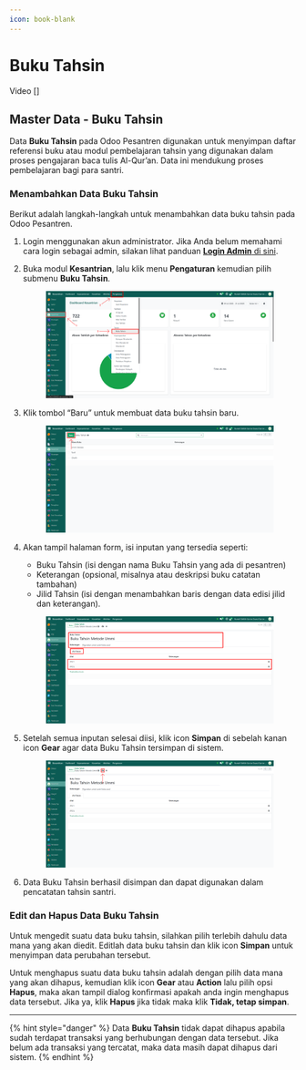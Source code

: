 ```yaml
---
icon: book-blank
---
```


# Buku Tahsin

Video \[]

## Master Data - Buku Tahsin

Data **Buku Tahsin** pada Odoo Pesantren digunakan untuk menyimpan daftar referensi buku atau modul pembelajaran tahsin yang digunakan dalam proses pengajaran baca tulis Al-Qur’an. Data ini mendukung proses pembelajaran bagi para santri.

### Menambahkan Data Buku Tahsin

Berikut adalah langkah-langkah untuk menambahkan data buku tahsin pada Odoo Pesantren.

1. Login menggunakan akun administrator. Jika Anda belum memahami cara login sebagai admin, silakan lihat panduan [**Login Admin** di sini](../../../panduan-login/login-admin.md).
2.  Buka modul **Kesantrian**, lalu klik menu **Pengaturan** kemudian pilih submenu **Buku Tahsin**.

    <figure><img src="../../../.gitbook/assets/images-153.png" alt=""><figcaption></figcaption></figure>


3.  Klik tombol “Baru” untuk membuat data buku tahsin baru.

    <figure><img src="../../../.gitbook/assets/images-154.png" alt=""><figcaption></figcaption></figure>


4.  Akan tampil halaman form, isi inputan yang tersedia seperti:

    * Buku Tahsin (isi dengan nama Buku Tahsin yang ada di pesantren)
    * Keterangan (opsional, misalnya atau deskripsi buku catatan tambahan)
    * Jilid Tahsin (isi dengan menambahkan baris dengan data edisi jilid dan keterangan).

    <figure><img src="../../../.gitbook/assets/images-155.png" alt=""><figcaption></figcaption></figure>


5.  Setelah semua inputan selesai diisi, klik icon **Simpan** di sebelah kanan icon **Gear** agar data Buku Tahsin tersimpan di sistem.

    <figure><img src="../../../.gitbook/assets/images-156.png" alt=""><figcaption></figcaption></figure>


6. Data Buku Tahsin berhasil disimpan dan dapat digunakan dalam pencatatan tahsin santri.

### Edit dan Hapus Data Buku Tahsin

Untuk mengedit suatu data buku tahsin, silahkan pilih terlebih dahulu data mana yang akan diedit. Editlah data buku tahsin dan klik icon **Simpan** untuk menyimpan data perubahan tersebut.

Untuk menghapus suatu data buku tahsin adalah dengan pilih data mana yang akan dihapus, kemudian klik icon **Gear** atau **Action** lalu pilih opsi **Hapus**, maka akan tampil dialog konfirmasi apakah anda ingin menghapus data tersebut. Jika ya, klik **Hapus** jika tidak maka klik **Tidak, tetap simpan**.

***

{% hint style="danger" %}
Data **Buku Tahsin** tidak dapat dihapus apabila sudah terdapat transaksi yang berhubungan dengan data tersebut. Jika belum ada transaksi yang tercatat, maka data masih dapat dihapus dari sistem.
{% endhint %}
